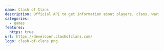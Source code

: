 ```yaml
---
name: Clash of Clans
description: Official API to get information about players, clans, wars, leagues and much more!
categories:
  - games
features:
  https: true
url: https://developer.clashofclans.com/
logo: clash-of-clans.png
---
```

